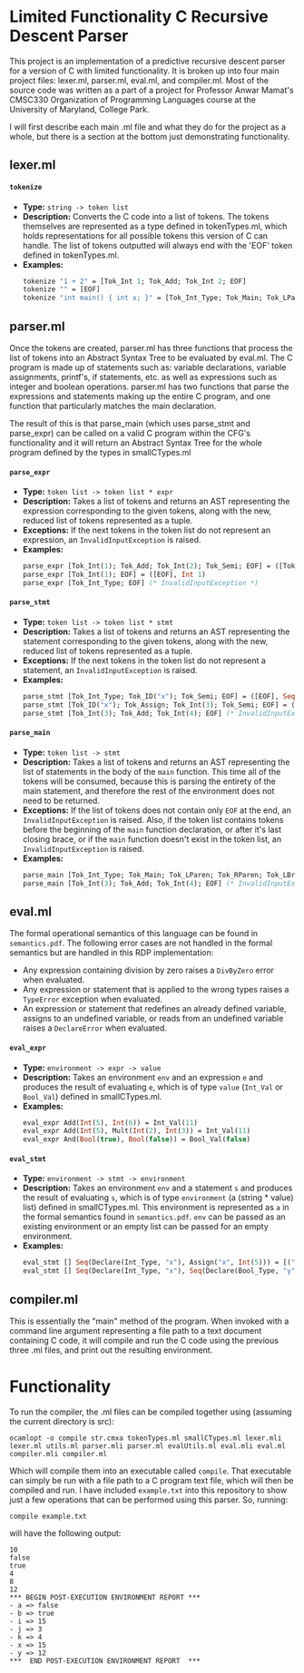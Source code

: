 # Limited Functionality C Recursive Descent Parser
This project is an implementation of a predictive recursive descent parser for a version of C with limited functionality. It is broken up into four main project files: lexer.ml, parser.ml, eval.ml, and compiler.ml. Most of the source code was written as a part of a project for Professor Anwar Mamat's CMSC330 Organization of Programming Languages course at the University of Maryland, College Park.

I will first describe each main .ml file and what they do for the project as a whole, but there is a section at the bottom just demonstrating functionality.
## lexer.ml 
 #### `tokenize`

- **Type:** `string -> token list` 
- **Description:** Converts the C code into a list of tokens. The tokens themselves are represented as a type defined in tokenTypes.ml, which holds representations for all possible tokens this version of C can handle. The list of tokens outputted will always end with the 'EOF' token defined in tokenTypes.ml.
- **Examples:**
  ```ocaml
  tokenize "1 + 2" = [Tok_Int 1; Tok_Add; Tok_Int 2; EOF]
  tokenize "" = [EOF]
  tokenize "int main() { int x; }" = [Tok_Int_Type; Tok_Main; Tok_LParen; Tok_RParen; Tok_LBrace; Tok_Int_Type; Tok_ID "x"; Tok_Semi; Tok_RBrace; EOF]
  ```
  
## parser.ml

Once the tokens are created, parser.ml has three functions that process the list of tokens into an Abstract Syntax Tree to be evaluated by eval.ml. The C program is made up of statements such as: variable declarations, variable assignments, printf's, if statements, etc. as well as expressions such as integer and boolean operations. parser.ml has two functions that parse the expressions and statements making up the entire C program, and one function that particularly matches the main declaration.

The result of this is that parse_main (which uses parse_stmt and parse_expr) can be called on a valid C program within the CFG's functionality and it will return an Abstract Syntax Tree for the whole program defined by the types in smallCTypes.ml

#### `parse_expr`

- **Type:** `token list -> token list * expr`
- **Description:** Takes a list of tokens and returns an AST representing the expression corresponding to the given tokens, along with the new, reduced list of tokens represented as a tuple.
- **Exceptions:** If the next tokens in the token list do not represent an expression, an `InvalidInputException` is raised.
- **Examples:**
  ```ocaml
  parse_expr [Tok_Int(1); Tok_Add; Tok_Int(2); Tok_Semi; EOF] = ([Tok_Semi; EOF], Add (Int 1, Int 2))
  parse_expr [Tok_Int(1); EOF] = ([EOF], Int 1)
  parse_expr [Tok_Int_Type; EOF] (* InvalidInputException *)
  ```

#### `parse_stmt`

- **Type:** `token list -> token list * stmt`
- **Description:** Takes a list of tokens and returns an AST representing the statement corresponding to the given tokens, along with the new, reduced list of tokens represented as a tuple.
- **Exceptions:** If the next tokens in the token list do not represent a statement, an `InvalidInputException` is raised.
- **Examples:**
  ```ocaml
  parse_stmt [Tok_Int_Type; Tok_ID("x"); Tok_Semi; EOF] = ([EOF], Seq (Declare (Int_Type, "x"), NoOp))
  parse_stmt [Tok_ID("x"); Tok_Assign; Tok_Int(3); Tok_Semi; EOF] = ([EOF], Seq (Assign ("x", Int 3), NoOp))
  parse_stmt [Tok_Int(3); Tok_Add; Tok_Int(4); EOF] (* InvalidInputException *)
  ```

#### `parse_main`

- **Type:** `token list -> stmt`
- **Description:** Takes a list of tokens and returns an AST representing the list of statements in the body of the `main` function. This time all of the tokens will be consumed, because this is parsing the entirety of the main statement, and therefore the rest of the environment does not need to be returned.
- **Exceptions:** If the list of tokens does not contain only `EOF` at the end, an `InvalidInputException` is raised.  Also, if the token list contains tokens before the beginning of the `main` function declaration, or after it's last closing brace, or if the `main` function doesn't exist in the token list, an `InvalidInputException` is raised.
- **Examples:**
  ```ocaml
  parse_main [Tok_Int_Type; Tok_Main; Tok_LParen; Tok_RParen; Tok_LBrace; Tok_Int_Type; Tok_ID("x"); Tok_Semi; Tok_RBrace; EOF] = Seq (Declare (Int_Type, "x"), NoOp)
  parse_main [Tok_Int(3); Tok_Add; Tok_Int(4); EOF] (* InvalidInputException *)
  ```
## eval.ml

The formal operational semantics of this language can be found in `semantics.pdf`. The following error cases are not handled in the formal semantics but are handled in this RDP implementation:
- Any expression containing division by zero raises a `DivByZero` error when evaluated.
- Any expression or statement that is applied to the wrong types raises a `TypeError` exception when evaluated.
- An expression or statement that redefines an already defined variable, assigns to an undefined variable, or reads from an undefined variable raises a `DeclareError` when evaluated.

#### `eval_expr`

- **Type:** `environment -> expr -> value` 
- **Description:** Takes an environment `env` and an expression `e` and produces the result of evaluating `e`, which is of type `value` (`Int_Val` or `Bool_Val`) defined in smallCTypes.ml.
- **Examples:**
  ```ocaml
  eval_expr Add(Int(5), Int(6)) = Int_Val(11)
  eval_expr Add(Int(5), Mult(Int(2), Int(3)) = Int_Val(11)
  eval_expr And(Bool(true), Bool(false)) = Bool_Val(false)
  ```
#### `eval_stmt`

- **Type:** `environment -> stmt -> environment` 
- **Description:** Takes an environment `env` and a statement `s` and produces the result of evaluating `s`, which is of type `environment` (a (string * value) list) defined in smallCTypes.ml. This environment is represented as `a` in the formal semantics found in `semantics.pdf`. `env` can be passed as an existing environment or an empty list can be passed for an empty environment.
- **Examples:**
  ```ocaml
  eval_stmt [] Seq(Declare(Int_Type, "x"), Assign("x", Int(5))) = [("x", 5)]
  eval_stmt [] Seq(Declare(Int_Type, "x"), Seq(Declare(Bool_Type, "y"), Seq(Assign("x", Int(5)), Assign("x", Bool(true))))) = [("x", Int_Val(5)); ("y", Bool_Val(true))]
  ```
## compiler.ml
This is essentially the "main" method of the program. When invoked with a command line argument representing a file path to a text document containing C code, it will compile and run the C code using the previous three .ml files, and print out the resulting environment.

# Functionality
To run the compiler, the .ml files can be compiled together using (assuming the current directory is src):
```
ocamlopt -o compile str.cmxa tokenTypes.ml smallCTypes.ml lexer.mli lexer.ml utils.ml parser.mli parser.ml evalUtils.ml eval.mli eval.ml compiler.mli compiler.ml
```
Which will compile them into an executable called `compile`. That executable can simply be run with a file path to a C program text file, which will then be compiled and run. I have included `example.txt` into this repository to show just a few operations that can be performed using this parser. So, running:
```
compile example.txt
```
will have the following output:
```
10
false
true
4
8
12
*** BEGIN POST-EXECUTION ENVIRONMENT REPORT ***
- a => false
- b => true
- i => 15
- j => 3
- k => 4
- x => 15
- y => 12
***  END POST-EXECUTION ENVIRONMENT REPORT  ***
```
